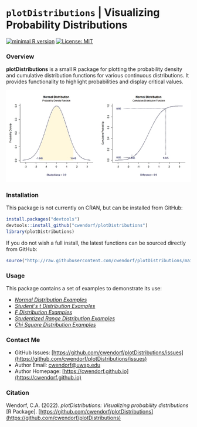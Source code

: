 
# `plotDistributions` | Visualizing Probability Distributions

[![minimal R version](https://img.shields.io/badge/R%3E%3D-3.6.2-6666ff.svg)](https://cran.r-project.org/)
[![License: MIT](https://img.shields.io/badge/License-MIT-blue.svg)](https://opensource.org/licenses/MIT)

### Overview

**plotDistributions** is a small R package for plotting the probability density and cumulative distribution functions for various continuous distributions. It provides functionality to highlight probabilities and display critical values. 

<a href="https://github.com/cwendorf/plotDistributions">
<p align="center"><kbd><img src="docs/figures/plotDistributionsCoverImage.jpg"></kbd></p>
</a>

### Installation

This package is not currently on CRAN, but can be installed from GitHub:

``` r
install.packages("devtools")
devtools::install_github("cwendorf/plotDistributions")
library(plotDistributions)
```

If you do not wish a full install, the latest functions can be sourced directly from GitHub:

```r
source("http://raw.githubusercontent.com/cwendorf/plotDistributions/main/source-plotDistributions.R")
```

### Usage

This package contains a set of examples to demonstrate its use:

- [*Normal Distribution Examples*](./docs/NormalDistributionExamples.md)
- [*Student's t Distribution Examples*](./docs/StudentsDistributionExamples.md)
- [*F Distribution Examples*](./docs/FDistributionExamples.md)
- [*Studentized Range Distribution Examples*](./docs/StudentizedRangeDistributionExamples.md)
- [*Chi Square Distribution Examples*](./docs/ChiSquareDistributionExamples.md)

### Contact Me

- GitHub Issues: [https://github.com/cwendorf/plotDistributions/issues](https://github.com/cwendorf/plotDistributions/issues) 
- Author Email: [cwendorf@uwsp.edu](mailto:cwendorf@uwsp.edu)
- Author Homepage: [https://cwendorf.github.io](https://cwendorf.github.io)

### Citation

Wendorf, C.A. (2022). *plotDistributions: Visualizing probability distributions* [R Package]. [https://github.com/cwendorf/plotDistributions](https://github.com/cwendorf/plotDistributions)

